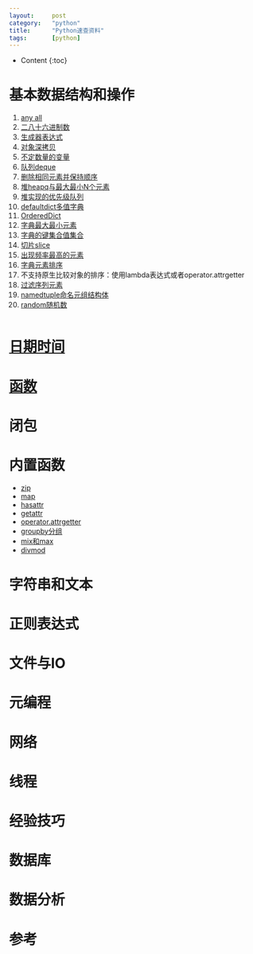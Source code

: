 ```yaml
---
layout:		post
category:	"python"
title:		"Python速查资料"
tags:		[python]
---
```

- Content
{:toc}

# 基本数据结构和操作
1. [any all](./python-any-all.html)
1. [二八十六进制数](./python-0b0o0x.html)
1. [生成器表达式](./python-generator.html)
1. [对象深拷贝](./python-deepcopy.html)
1. [不定数量的变量](./python-var-arg.html)
1. [队列deque](./python-deque.html)
1. [删除相同元素并保持顺序](./python-deque.html)
1. [堆heapq与最大最小N个元素](./python-heapq.html)
1. [堆实现的优先级队列](./python-heapq.html)
1. [defaultdict多值字典](./python-defaultdict.html)
1. [OrderedDict](./python-ordereddict.html)
1. [字典最大最小元素](./python-dict.html)
1. [字典的键集合值集合](./python-dict.html)
1. [切片slice](./python-slice.html)
1. [出现频率最高的元素](./python-counter.html)
1. [字典元素排序](./python-sorted.html)
1. 不支持原生比较对象的排序：使用lambda表达式或者operator.attrgetter
1. [过滤序列元素](./python-filt-item.html)
1. [namedtuple命名元组结构体](./python-namedtuple.html)
1. [random随机数](./python-random.html)

```python

```

# [日期时间](./python-datetime.html)

# [函数](./python-function.html)
# 闭包
# 内置函数
- [zip](./python-zip.html)
- [map](./python-map.html)
- [hasattr](./python-hasattr.html)
- [getattr](./python-getattr.html)
- [operator.attrgetter](./python-attrgetter.html)
- [groupby分组](./python-groupby.html)
- [mix和max](./python-min-max.html)
- [divmod](./python-divmod.html)
# 字符串和文本
# 正则表达式
# 文件与IO
# 元编程
# 网络
# 线程
# 经验技巧
# 数据库
# 数据分析
# 参考
